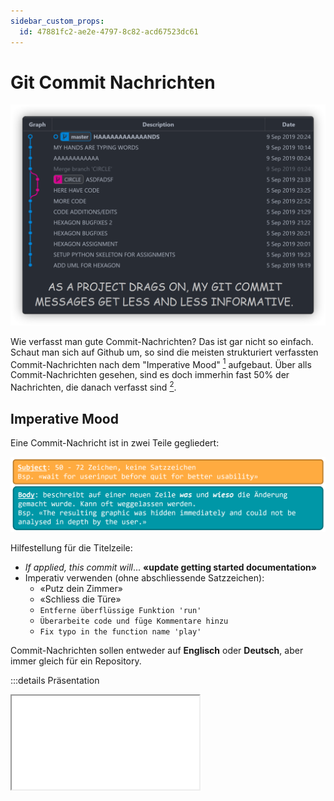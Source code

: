 ```yaml
---
sidebar_custom_props:
  id: 47881fc2-ae2e-4797-8c82-acd67523dc61
---
```

# Git Commit Nachrichten

![](images/git-commit-history.png) 

Wie verfasst man gute Commit-Nachrichten? Das ist gar nicht so einfach. Schaut man sich auf Github um, so sind die meisten strukturiert verfassten Commit-Nachrichten nach dem "Imperative Mood" [^1] aufgebaut. Über alls Commit-Nachrichten gesehen, sind es doch immerhin fast 50% der Nachrichten, die danach verfasst sind [^2].

## Imperative Mood

Eine Commit-Nachricht ist in zwei Teile gegliedert:

![Aufbau einer Commit-Nachricht](images/git-message.png)

Hilfestellung für die Titelzeile:
- *If applied, this commit will*... **«update getting started documentation»**
- Imperativ verwenden (ohne abschliessende Satzzeichen):
  - «Putz dein Zimmer»
  - «Schliess die Türe»
  - `Entferne überflüssige Funktion 'run'`
  - `Überarbeite code und füge Kommentare hinzu`
  - `Fix typo in the function name 'play'`

Commit-Nachrichten sollen entweder auf **Englisch** oder **Deutsch**, aber immer gleich für ein Repository. 


:::details Präsentation

<iframe src="/slides/git-commit-messages.html" style={{border:'0px',width:'100%',height:'500px'}} allowFullScreen="true" webkitallowfullscreen="true" mozallowfullscreen="true" />

:::

[^1]: Quelle: 👉 https://www.theserverside.com/video/Follow-these-git-commit-message-guidelines
[^2]: Quelle: 👉 https://initialcommit.com/blog/Git-Commit-Message-Imperative-Mood